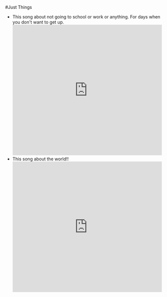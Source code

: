 #Just Things 

* This song about not going to school or work or anything. For days when you don't want to get up. <iframe width="100%" height="420" scrolling="no" frameborder="no" src="http://w.patari.pk/player_widget?type=song&target=Irzaan-Schoolay-Mein-Ni-Jana"></iframe>
* This song about the world!! <iframe width="100%" height="420" scrolling="no" frameborder="no" src="http://w.patari.pk/player_widget?type=song&target=Patari-Aslis-Do-He-Raastay-Hain-Mehdi-Maloof"></iframe>
